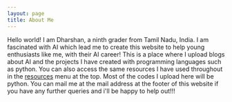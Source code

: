 ```yaml
---
layout: page
title: About Me
---
```

Hello world! I am Dharshan, a ninth grader from Tamil Nadu, India. I am fascinated with AI which lead me to create this website to help young enthusiasts like me, with their AI career! This is a place where I upload blogs about AI and the projects I have created with programming languages such as python. You can also access the same resources I have used throughout in the [resources](http://www.dharshu.me/resources.html) menu at the top. Most of the codes I upload here will be python. You can mail me at the mail address at the footer of this website if you have any further queries and i'll be happy to help out!!!




